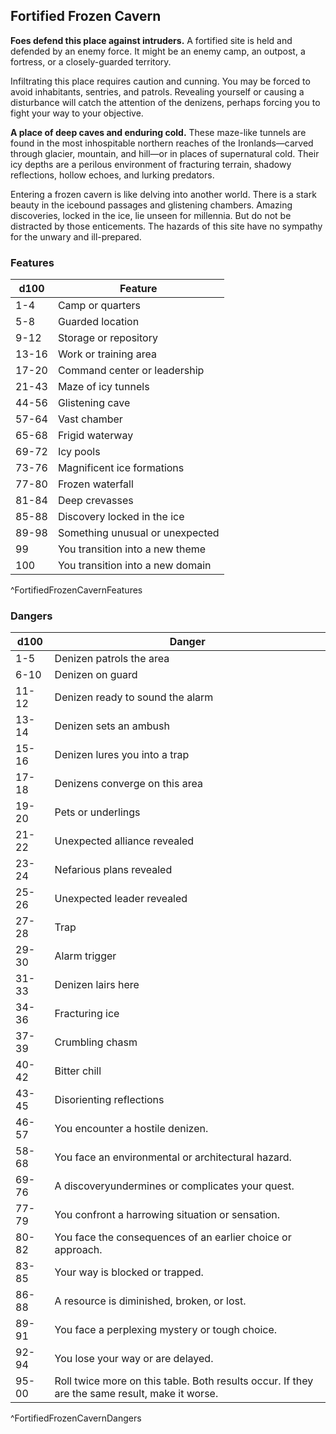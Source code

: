 ## Fortified Frozen Cavern
**Foes defend this place against intruders.** A fortified site is held and defended by an enemy force. It might be an enemy camp, an outpost, a fortress, or a closely-guarded territory.

Infiltrating this place requires caution and cunning. You may be forced to avoid inhabitants, sentries, and patrols. Revealing yourself or causing a disturbance will catch the attention of the denizens, perhaps forcing you to fight your way to your objective.

**A place of deep caves and enduring cold.** These maze-like tunnels are found in the most inhospitable northern reaches of the Ironlands—carved through glacier, mountain, and hill—or in places of supernatural cold. Their icy depths are a perilous environment of fracturing terrain, shadowy reflections, hollow echoes, and lurking predators.

Entering a frozen cavern is like delving into another world. There is a stark beauty in the icebound passages and glistening chambers. Amazing discoveries, locked in the ice, lie unseen for millennia. But do not be distracted by those enticements. The hazards of this site have no sympathy for the unwary and ill-prepared.

### Features
| d100  | Feature  |
|-------|----------|
| 1-4 | Camp or quarters  |
| 5-8 | Guarded location  |
| 9-12 | Storage or repository  |
| 13-16 | Work or training area  |
| 17-20 | Command center or leadership  |
| 21-43 | Maze of icy tunnels  |
| 44-56 | Glistening cave  |
| 57-64 | Vast chamber  |
| 65-68 | Frigid waterway  |
| 69-72 | Icy pools  |
| 73-76 | Magnificent ice formations  |
| 77-80 | Frozen waterfall  |
| 81-84 | Deep crevasses  |
| 85-88 | Discovery locked in the ice  |
| 89-98 | Something unusual or unexpected  |
| 99 | You transition into a new theme  |
| 100 | You transition into a new domain  |
^FortifiedFrozenCavernFeatures

### Dangers
| d100  | Danger  |
|-------|----------|
| 1-5 | Denizen patrols the area  |
| 6-10 | Denizen on guard  |
| 11-12 | Denizen ready to sound the alarm  |
| 13-14 | Denizen sets an ambush  |
| 15-16 | Denizen lures you into a trap  |
| 17-18 | Denizens converge on this area  |
| 19-20 | Pets or underlings  |
| 21-22 | Unexpected alliance revealed  |
| 23-24 | Nefarious plans revealed  |
| 25-26 | Unexpected leader revealed  |
| 27-28 | Trap  |
| 29-30 | Alarm trigger  |
| 31-33 | Denizen lairs here  |
| 34-36 | Fracturing ice  |
| 37-39 | Crumbling chasm  |
| 40-42 | Bitter chill  |
| 43-45 | Disorienting reflections  |
| 46-57 | You encounter a hostile denizen.
| 58-68 | You face an environmental or architectural hazard.
| 69-76 | A discoveryundermines or complicates your quest.
| 77-79 | You confront a harrowing situation or sensation.
| 80-82 | You face the consequences of an earlier choice or approach.
| 83-85 | Your way is blocked or trapped.
| 86-88 | A resource is diminished, broken, or lost.
| 89-91 | You face a perplexing mystery or tough choice.
| 92-94 | You lose your way or are delayed.
| 95-00 | Roll twice more on this table. Both results occur. If they are the same result, make it worse.
^FortifiedFrozenCavernDangers


